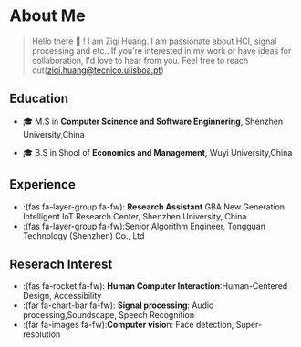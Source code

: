 # About Me


> Hello there :wave: ! I am Ziqi Huang. I am passionate about HCI, signal processing and etc.. If you're interested in my work or have ideas for collaboration, I'd love to hear from you.  Feel free to reach out(ziqi.huang@tecnico.ulisboa.pt)


## Education
* :mortar_board: M.S in **Computer Scinence and Software Enginnering**, Shenzhen University,China

* :mortar_board: B.S in Shool of **Economics and Management**, Wuyi University,China

## Experience
* :(fas fa-layer-group fa-fw): **Research Assistant** GBA New Generation Intelligent IoT Research Center, Shenzhen University, China
* :(fas fa-layer-group fa-fw):Senior Algorithm Engineer, Tongguan Technology (Shenzhen) Co., Ltd


## Reserach Interest
* :(fas fa-rocket fa-fw): **Human Computer Interaction**:Human-Centered Design, Accessibility
* :(far fa-chart-bar fa-fw): **Signal processing**: Audio processing,Soundscape, Speech Recognition
* :(far fa-images fa-fw):**Computer visio**n: Face detection, Super-resolution


